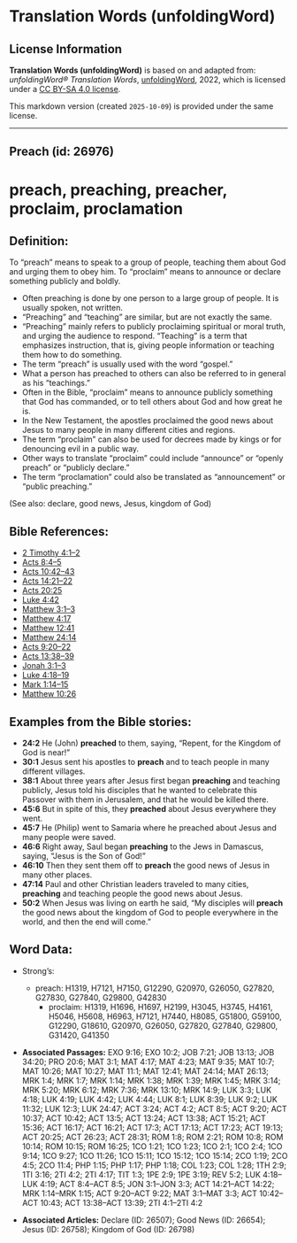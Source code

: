 # Translation Words (unfoldingWord)

## License Information

**Translation Words (unfoldingWord)** is based on and adapted from: _unfoldingWord® Translation Words_, [unfoldingWord](https://unfoldingword.org/utw), 2022, which is licensed under a [CC BY-SA 4.0 license](https://creativecommons.org/licenses/by-sa/4.0/legalcode.en).

This markdown version (created `2025-10-09`) is provided under the same license.



--------------------------------

## Preach (id: 26976)

preach, preaching, preacher, proclaim, proclamation
===================================================

Definition:
-----------

To “preach” means to speak to a group of people, teaching them about God and urging them to obey him. To “proclaim” means to announce or declare something publicly and boldly.

* Often preaching is done by one person to a large group of people. It is usually spoken, not written.
* “Preaching” and “teaching” are similar, but are not exactly the same.
* “Preaching” mainly refers to publicly proclaiming spiritual or moral truth, and urging the audience to respond. “Teaching” is a term that emphasizes instruction, that is, giving people information or teaching them how to do something.
* The term “preach” is usually used with the word “gospel.”
* What a person has preached to others can also be referred to in general as his “teachings.”
* Often in the Bible, “proclaim” means to announce publicly something that God has commanded, or to tell others about God and how great he is.
* In the New Testament, the apostles proclaimed the good news about Jesus to many people in many different cities and regions.
* The term “proclaim” can also be used for decrees made by kings or for denouncing evil in a public way.
* Other ways to translate “proclaim” could include “announce” or “openly preach” or “publicly declare.”
* The term “proclamation” could also be translated as “announcement” or “public preaching.”

(See also: declare, good news, Jesus, kingdom of God)

Bible References:
-----------------

* [2 Timothy 4:1–2](https://ref.ly/2Tim4:1-2Tim4:2)
* [Acts 8:4–5](https://ref.ly/Acts8:4-Acts8:5)
* [Acts 10:42–43](https://ref.ly/Acts10:42-Acts10:43)
* [Acts 14:21–22](https://ref.ly/Acts14:21-Acts14:22)
* [Acts 20:25](https://ref.ly/Acts20:25)
* [Luke 4:42](https://ref.ly/Luke4:42)
* [Matthew 3:1–3](https://ref.ly/Matt3:1-Matt3:3)
* [Matthew 4:17](https://ref.ly/Matt4:17)
* [Matthew 12:41](https://ref.ly/Matt12:41)
* [Matthew 24:14](https://ref.ly/Matt24:14)
* [Acts 9:20–22](https://ref.ly/Acts9:20-Acts9:22)
* [Acts 13:38–39](https://ref.ly/Acts13:38-Acts13:39)
* [Jonah 3:1–3](https://ref.ly/Jonah3:1-Jonah3:3)
* [Luke 4:18–19](https://ref.ly/Luke4:18-Luke4:19)
* [Mark 1:14–15](https://ref.ly/Mark1:14-Mark1:15)
* [Matthew 10:26](https://ref.ly/Matt10:26)

Examples from the Bible stories:
--------------------------------

* **24:2** He (John) **preached** to them, saying, “Repent, for the Kingdom of God is near!”
* **30:1** Jesus sent his apostles to **preach** and to teach people in many different villages.
* **38:1** About three years after Jesus first began **preaching** and teaching publicly, Jesus told his disciples that he wanted to celebrate this Passover with them in Jerusalem, and that he would be killed there.
* **45:6** But in spite of this, they **preached** about Jesus everywhere they went.
* **45:7** He (Philip) went to Samaria where he preached about Jesus and many people were saved.
* **46:6** Right away, Saul began **preaching** to the Jews in Damascus, saying, “Jesus is the Son of God!”
* **46:10** Then they sent them off to **preach** the good news of Jesus in many other places.
* **47:14** Paul and other Christian leaders traveled to many cities, **preaching** and teaching people the good news about Jesus.
* **50:2** When Jesus was living on earth he said, “My disciples will **preach** the good news about the kingdom of God to people everywhere in the world, and then the end will come.”

Word Data:
----------

* Strong’s:

    + preach: H1319, H7121, H7150, G12290, G20970, G26050, G27820, G27830, G27840, G29800, G42830
        + proclaim: H1319, H1696, H1697, H2199, H3045, H3745, H4161, H5046, H5608, H6963, H7121, H7440, H8085, G51800, G59100, G12290, G18610, G20970, G26050, G27820, G27840, G29800, G31420, G41350

* **Associated Passages:** EXO 9:16; EXO 10:2; JOB 7:21; JOB 13:13; JOB 34:20; PRO 20:6; MAT 3:1; MAT 4:17; MAT 4:23; MAT 9:35; MAT 10:7; MAT 10:26; MAT 10:27; MAT 11:1; MAT 12:41; MAT 24:14; MAT 26:13; MRK 1:4; MRK 1:7; MRK 1:14; MRK 1:38; MRK 1:39; MRK 1:45; MRK 3:14; MRK 5:20; MRK 6:12; MRK 7:36; MRK 13:10; MRK 14:9; LUK 3:3; LUK 4:18; LUK 4:19; LUK 4:42; LUK 4:44; LUK 8:1; LUK 8:39; LUK 9:2; LUK 11:32; LUK 12:3; LUK 24:47; ACT 3:24; ACT 4:2; ACT 8:5; ACT 9:20; ACT 10:37; ACT 10:42; ACT 13:5; ACT 13:24; ACT 13:38; ACT 15:21; ACT 15:36; ACT 16:17; ACT 16:21; ACT 17:3; ACT 17:13; ACT 17:23; ACT 19:13; ACT 20:25; ACT 26:23; ACT 28:31; ROM 1:8; ROM 2:21; ROM 10:8; ROM 10:14; ROM 10:15; ROM 16:25; 1CO 1:21; 1CO 1:23; 1CO 2:1; 1CO 2:4; 1CO 9:14; 1CO 9:27; 1CO 11:26; 1CO 15:11; 1CO 15:12; 1CO 15:14; 2CO 1:19; 2CO 4:5; 2CO 11:4; PHP 1:15; PHP 1:17; PHP 1:18; COL 1:23; COL 1:28; 1TH 2:9; 1TI 3:16; 2TI 4:2; 2TI 4:17; TIT 1:3; 1PE 2:9; 1PE 3:19; REV 5:2; LUK 4:18–LUK 4:19; ACT 8:4–ACT 8:5; JON 3:1–JON 3:3; ACT 14:21–ACT 14:22; MRK 1:14–MRK 1:15; ACT 9:20–ACT 9:22; MAT 3:1–MAT 3:3; ACT 10:42–ACT 10:43; ACT 13:38–ACT 13:39; 2TI 4:1–2TI 4:2
* **Associated Articles:** Declare (ID: 26507); Good News (ID: 26654); Jesus (ID: 26758); Kingdom of God (ID: 26798)

